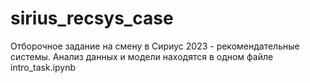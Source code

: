 # sirius_recsys_case
Отборочное задание на смену в Сириус 2023 - рекомендательные системы. Анализ данных и модели находятся в одном файле intro_task.ipynb

